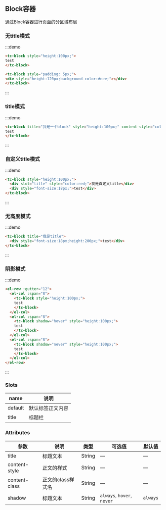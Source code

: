 ## Block容器

通过Block容器进行页面的分区域布局

### 无title模式
:::demo
```html
<tc-block style="height:100px;">
test
</tc-block>

<tc-block style="padding: 5px;">
<div style="height:120px;background-color:#eee;"></div>
</tc-block>
```
:::

### title模式
:::demo
```html
<tc-block title="我是一个block" style="height:100px;" content-style="color:red;padding:10px;">
test
</tc-block>
```
:::

### 自定义title模式
:::demo
```html
<tc-block style="height:100px;">
  <div slot="title" style="color:red;">我是自定义title</div>
  <div style="font-size:18px;">test</div>
</tc-block>
```
:::


### 无高度模式
:::demo
```html
<tc-block title="我是title">
  <div style="font-size:18px;height:200px;">test</div>
</tc-block>
```
:::

### 阴影模式
:::demo
```html
<el-row :gutter="12">
  <el-col :span="8">
    <tc-block style="height:100px;">
    test
    </tc-block>
  </el-col>
  <el-col :span="8">
    <tc-block shadow="hover" style="height:100px;">
    test
    </tc-block>
  </el-col>
  <el-col :span="8">
    <tc-block shadow="never" style="height:100px;">
    test
    </tc-block>
  </el-col>
</el-row>
```
:::

### Slots
| name | 说明 |
|------|--------|
| default | 默认标签正文内容 |
| title | 标题栏 |

### Attributes

| 参数          | 说明            | 类型            | 可选值                 | 默认值   |
|-------------  |---------------- |---------------- |---------------------- |-------- |
| title   | 标题文本   | String | — | — |
| content-style   | 正文的样式   | String | — | — |
| content-class   | 正文的class样式名   | String | — | — |
| shadow   | 标题文本   | String | `always`, `hover`, `never` | `always` |
